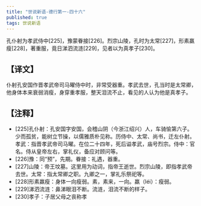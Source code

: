 ```yaml
---
title: "世说新语-德行第一-四十六"
published: true
tags: 世说新语
---
```


孔仆射为孝武侍中[225]，豫蒙眷接[226]。烈宗山陵，孔时为太常[227]，形素羸瘦[228]，著重服，竟日涕泗流涟[229]，见者以为真孝子[230]。

## 【译文】

仆射孔安国作晋孝武帝司马曜侍中时，非常受器重。孝武去世，孔当时是太常卿，他身体本来衰弱消瘦，身穿重孝服，整天泪流不止，看见的人认为他是真孝子。

## 【注释】

- [225]孔仆射：孔安国字安国，会稽山阴（今浙江绍兴）人，车骑愉第六子。少而孤贫，能树立节操，以儒雅质朴见称。历侍中、太常、尚书，迁左仆射。孝武：指晋孝武帝司马曜。在位二十四年，死后谥孝武，庙号烈宗。侍中：官名。侍从皇帝左右，掌礼仪，备应对顾问等。
- [226]豫：同“预”，先期。眷接：礼遇，器重。
- [227]山陵：帝王坟墓。这里用为动词，指帝王逝世。烈宗山陵，即指孝武帝去世。太常：指太常卿之职。九卿之一，掌礼乐祭祀等。
- [228]形素羸瘦：身体一向瘦弱。素，素来，一向。羸（léi）：瘦弱。
- [229]涕泗流涟：鼻涕眼泪不断。流涟，泪流不断的样子。
- [230]孝子：子居父母之丧称孝
